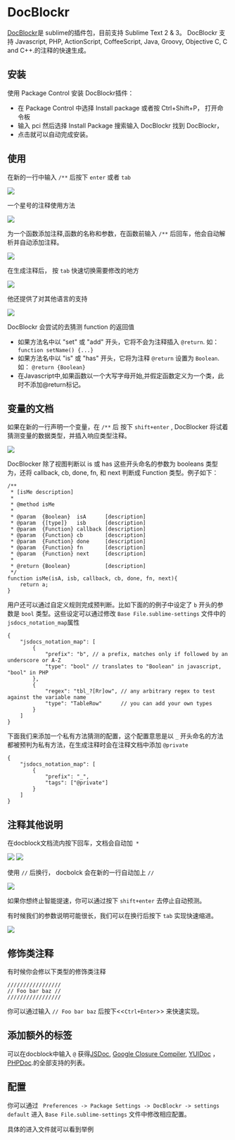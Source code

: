 # DocBlockr

[DocBlockr](https://github.com/spadgos/sublime-jsdocs/)是 sublime的插件包，目前支持 Sublime Text 2 & 3。 DocBlockr 支持 Javascript, PHP, ActionScript, CoffeeScript, Java, Groovy, Objective C, C and C++.的注释的快速生成。

## 安装 ##
使用 Package Control 安装 DocBlockr插件：
- 在 Package Control 中选择 Install package 或者按 Ctrl+Shift+P，
打开命令板
- 输入 pci 然后选择 Install Package
搜索输入 DocBlockr 找到 DocBlockr，
- 点击就可以自动完成安装。

## 使用 ##

在新的一行中输入 `/**` 后按下 `enter` 或者 `tab`


![](https://camo.githubusercontent.com/4fda835261d5bafc0757557e91ba03b4fcf4ad72/687474703a2f2f73706164676f732e6769746875622e696f2f7375626c696d652d6a73646f63732f696d616765732f62617369632e676966)

一个星号的注释使用方法

![](https://camo.githubusercontent.com/ac8a315f5c5165ec853f680c9daf641ba97ad8e3/687474703a2f2f73706164676f732e6769746875622e696f2f7375626c696d652d6a73646f63732f696d616765732f62617369632d626c6f636b2e676966)


为一个函数添加注释,函数的名称和参数，在函数前输入 `/**` 后回车，他会自动解析并自动添加注释。

![](https://camo.githubusercontent.com/415148aecc6dac2e5ebb12b7f7584f4a8744eca4/687474703a2f2f73706164676f732e6769746875622e696f2f7375626c696d652d6a73646f63732f696d616765732f66756e6374696f6e2d74656d706c6174652e676966)

在生成注释后， 按 `tab` 快速切换需要修改的地方

![](https://camo.githubusercontent.com/087348d3e797f4ccc91528459b0473f6d34eadf3/687474703a2f2f73706164676f732e6769746875622e696f2f7375626c696d652d6a73646f63732f696d616765732f6c6f6e672d617267732e676966)

他还提供了对其他语言的支持

![](https://camo.githubusercontent.com/775195d644566d584eb246ee952722cdbb8c63ca/687474703a2f2f73706164676f732e6769746875622e696f2f7375626c696d652d6a73646f63732f696d616765732f747970652d68696e74696e672e676966)

DocBlockr 会尝试的去猜测 function 的返回值
- 如果方法名中以 "set" 或 "add" 开头，它将不会为注释插入 `@return`. 如： `function setName() {...}`
- 如果方法名中以 "is" 或 "has" 开头，它将为注释 `@return` 设置为 `Boolean`. 如： `@return {Boolean}`
- 在Javascript中,如果函数以一个大写字母开始,并假定函数定义为一个类，此时不添加@return标记。


## 变量的文档 ##

如果在新的一行声明一个变量，在 `/**` 后 按下 `shift+enter` , DocBlocker 将试着猜测变量的数据类型，并插入响应类型注释。

![](https://camo.githubusercontent.com/a116c3956ed011a2a36c9be865518cef60232cb2/687474703a2f2f73706164676f732e6769746875622e696f2f7375626c696d652d6a73646f63732f696d616765732f766172732e676966)


DocBlocker 除了视图判断以 is 或 has 这些开头命名的参数为 booleans 类型为，还将 callback, cb, done, fn, 和 next 判断成 Function 类型。例子如下：


	/**
	 * [isMe description]
	 *
	 * @method isMe
	 *
	 * @param  {Boolean}  isA      [description]
	 * @param  {[type]}   isb      [description]
	 * @param  {Function} callback [description]
	 * @param  {Function} cb       [description]
	 * @param  {Function} done     [description]
	 * @param  {Function} fn       [description]
	 * @param  {Function} next     [description]
	 *
	 * @return {Boolean}           [description]
	 */
	function isMe(isA, isb, callback, cb, done, fn, next){
		return a;
	}

用户还可以通过自定义规则完成预判断。比如下面的的例子中设定了 `b` 开头的参数是 `bool` 类型。这些设定可以通过修改 `Base File.sublime-settings` 文件中的 `jsdocs_notation_map`属性

	{
	    "jsdocs_notation_map": [
	        {
	            "prefix": "b", // a prefix, matches only if followed by an underscore or A-Z
	            "type": "bool" // translates to "Boolean" in javascript, "bool" in PHP
	        },
	        {
	            "regex": "tbl_?[Rr]ow", // any arbitrary regex to test against the variable name
	            "type": "TableRow"      // you can add your own types
	        }
	    ]
	}

下面我们来添加一个私有方法猜测的配置，这个配置意思是以 `_` 开头命名的方法都被预判为私有方法，在生成注释时会在注释文档中添加 `@private`

	{
	    "jsdocs_notation_map": [
			{
			    "prefix": "_",
			    "tags": ["@private"]
			}
	    ]
	}

## 注释其他说明 ##

在docblock文档流内按下回车，文档会自动加` *`

![](https://camo.githubusercontent.com/4ee04d66c33aceca2dc886340c0619f50d4880dd/687474703a2f2f73706164676f732e6769746875622e696f2f7375626c696d652d6a73646f63732f696d616765732f6175746f2d696e64656e742e676966)
![](https://camo.githubusercontent.com/d7739bc68472fecea438e0c6d4083f1ee3334de0/687474703a2f2f73706164676f732e6769746875622e696f2f7375626c696d652d6a73646f63732f696d616765732f6175746f2d696e64656e742d322e676966)

使用 `//` 后换行， docbolck 会在新的一行自动加上 `//`

![](https://camo.githubusercontent.com/3fcee8bc7ec13b2b91f430c2442721fea3cc9cf2/687474703a2f2f73706164676f732e6769746875622e696f2f7375626c696d652d6a73646f63732f696d616765732f73696e676c652d6c696e652e676966)

如果你想终止智能提速，你可以通过按下 `shift+enter` 去停止自动预测。

有时候我们的参数说明可能很长，我们可以在换行后按下 `tab` 实现快速缩进。

![](https://camo.githubusercontent.com/82c02a49f4a9153ffac37f02126178301696593a/687474703a2f2f73706164676f732e6769746875622e696f2f7375626c696d652d6a73646f63732f696d616765732f646565702d696e64656e742e676966)


## 修饰类注释 ##

有时候你会修以下类型的修饰类注释

	/////////////////
	// Foo bar baz //
	/////////////////

你可以通过输入 `// Foo bar baz` 后按下<<`Ctrl+Enter`>> 来快速实现。


## 添加额外的标签 ##

可以在docblock中输入 `@` 获得[JSDoc](http://code.google.com/p/jsdoc-toolkit/wiki/TagReference), [Google Closure Compiler](http://code.google.com/p/jsdoc-toolkit/wiki/TagReference), [YUIDoc](http://code.google.com/p/jsdoc-toolkit/wiki/TagReference) ， [PHPDoc](http://phpdoc.org/).的全部支持的列表。

## 配置 ##
你可以通过 ` Preferences -> Package Settings -> DocBlockr -> settings default` 进入 `Base File.sublime-settings` 文件中修改相应配置。

具体的进入文件就可以看到举例

